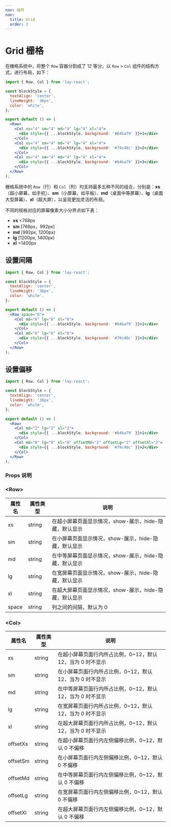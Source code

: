 ```yaml
---
nav: 组件
nav:
  title: Grid
  order: 2
---
```


# Grid 栅格

在栅格系统中，将整个 `Row` 容器分割成了 12 等分，以 `Row` > `Col` 组件的结构方式，进行布局，如下：

```jsx
import { Row, Col } from 'lay-react';

const blockStyle = {
  textAlign: 'center',
  lineHeight: '36px',
  color: 'white',
};

export default () => (
  <Row>
    <Col xs="4" sm="4" md="4" lg="4" xl="4">
      <div style={{ ...blockStyle, background: '#64ba79' }}>1</div>
    </Col>
    <Col xs="4" sm="4" md="4" lg="4" xl="4">
      <div style={{ ...blockStyle, background: '#79c48c' }}>2</div>
    </Col>
    <Col xs="4" sm="4" md="4" lg="4" xl="4">
      <div style={{ ...blockStyle, background: '#64ba79' }}>3</div>
    </Col>
  </Row>
);
```

栅格系统中的 `Row`（行）和 `Col`（列）均支持最多五种不同的组合，分别是：**xs**（超小屏幕，如手机）、**sm**（小屏幕，如平板）、**md**（桌面中等屏幕）、**lg**（桌面大型屏幕）、**xl**（超大屏），以呈现更加灵活的布局。

不同的规格对应的屏幕像素大小分界点如下表：

- **xs** <768px
- **sm** [768px，992px)
- **md** [992px, 1200px)
- **lg** [1200px, 1400px)
- **xl** >1400px

## 设置间隔

```jsx
import { Row, Col } from 'lay-react';

const blockStyle = {
  textAlign: 'center',
  lineHeight: '36px',
  color: 'white',
};

export default () => (
  <Row space="6">
    <Col md="6" lg="6" xl="6">
      <div style={{ ...blockStyle, background: '#64ba79' }}>1</div>
    </Col>
    <Col md="6" lg="6" xl="6">
      <div style={{ ...blockStyle, background: '#79c48c' }}>2</div>
    </Col>
  </Row>
);
```

## 设置偏移

```jsx
import { Row, Col } from 'lay-react';

const blockStyle = {
  textAlign: 'center',
  lineHeight: '36px',
  color: 'white',
};

export default () => (
  <Row>
    <Col md="2" lg="2" xl="2">
      <div style={{ ...blockStyle, background: '#64ba79' }}>1</div>
    </Col>
    <Col md="8" lg="8" xl="8" offsetMd="2" offsetLg="2" offsetXl="2">
      <div style={{ ...blockStyle, background: '#79c48c' }}>2</div>
    </Col>
  </Row>
);
```

### Props 说明

### \<Row\>

| 属性名 | 属性类型 | 说明                                                   |
| ------ | -------- | ------------------------------------------------------ |
| xs     | string   | 在超小屏幕页面显示情况，show-展示，hide-隐藏，默认显示 |
| sm     | string   | 在小屏幕页面显示情况，show-展示，hide-隐藏，默认显示   |
| md     | string   | 在中等屏幕页面显示情况，show-展示，hide-隐藏，默认显示 |
| lg     | string   | 在宽屏幕页面显示情况，show-展示，hide-隐藏，默认显示   |
| xl     | string   | 在超大屏幕页面显示情况，show-展示，hide-隐藏，默认显示 |
| space  | string   | 列之间的间隔，默认为 0                                 |

### \<Col\>

| 属性名   | 属性类型 | 说明                                                       |
| -------- | -------- | ---------------------------------------------------------- |
| xs       | string   | 在超小屏幕页面行内所占比例，0~12，默认 12，当为 0 时不显示 |
| sm       | string   | 在小屏幕页面行内所占比例，0~12，默认 12，当为 0 时不显示   |
| md       | string   | 在中等屏幕页面行内所占比例，0~12，默认 12，当为 0 时不显示 |
| lg       | string   | 在宽屏幕页面行内所占比例，0~12，默认 12，当为 0 时不显示   |
| xl       | string   | 在超大屏幕页面行内所占比例，0~12，默认 12，当为 0 时不显示 |
| offsetXs | string   | 在超小屏幕页面行内左侧偏移比例，0~12，默认 0 不偏移        |
| offsetSm | string   | 在小屏幕页面行内左侧偏移比例，0~12，默认 0 不偏移          |
| offsetMd | string   | 在中等屏幕页面行内左侧偏移比例，0~12，默认 0 不偏移        |
| offsetLg | string   | 在宽屏幕页面行内左侧偏移比例，0~12，默认 0 不偏移          |
| offsetXl | string   | 在超大屏幕页面行内左侧偏移比例，0~12，默认 0 不偏移        |
